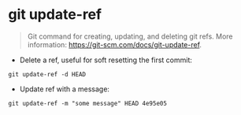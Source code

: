 # git update-ref

> Git command for creating, updating, and deleting git refs.
> More information: <https://git-scm.com/docs/git-update-ref>.

- Delete a ref, useful for soft resetting the first commit:

`git update-ref -d HEAD`

- Update ref with a message:

`git update-ref -m "some message" HEAD 4e95e05`
